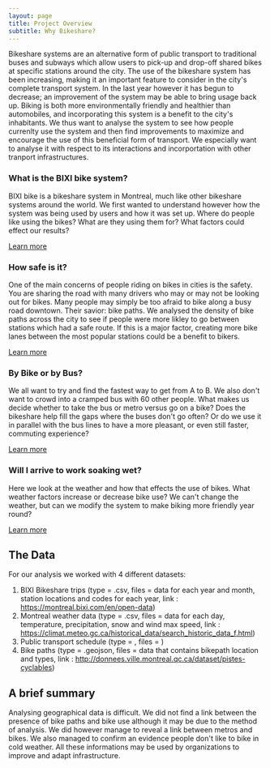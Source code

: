 ```yaml
---
layout: page
title: Project Overview
subtitle: Why Bikeshare?
---
```


Bikeshare systems are an alternative form of public transport to traditional buses and subways which allow users to pick-up and drop-off shared bikes at specific stations around the city. The use of the bikeshare system has been increasing, making it an important feature to consider in the city's complete transport system. In the last year however it has begun to decrease; an improvement of the system may be able to bring usage back up. Biking is both more environmentally friendly and healthier than automobiles, and incorporating this system is a benefit to the city's inhabitants. We thus want to analyse the system to see how people currenlty use the system and then find improvements to maximize and encourage the use of this beneficial form of transport. We especially want to analyse it with respect to its interactions and incorportation with other tranport infrastructures. 


### What is the BIXI bike system?
BIXI bike is a bikeshare system in Montreal, much like other bikeshare systems around the world. We first wanted to understand however how the system was being used by users and how it was set up. Where do people like using the bikes? What are they using them for? What factors could effect our results?  

[Learn more](bixi.md)

### How safe is it?
One of the main concerns of people riding on bikes in cities is the safety. You are sharing the road with many drivers who may or may not be looking out for bikes. Many people may simply be too afraid to bike along a busy road downtown. Their savior: bike paths. We analysed the density of bike paths across the city to see if people were more likley to go between stations which had a safe route. If this is a major factor, creating more bike lanes between the most popular stations could be a benefit to bikers.

[Learn more](paths.md)

### By Bike or by Bus?
We all want to try and find the fastest way to get from A to B. We also don't want to crowd into a cramped bus with 60 other people. What makes us decide whether to take the bus or metro versus go on a bike? Does the bikeshare help fill the gaps where the buses don't go often? Or do we use it in parallel with the bus lines to have a more pleasant, or even still faster, commuting experience? 

[Learn more](buses.md)

### Will I arrive to work soaking wet?
Here we look at the weather and how that effects the use of bikes. What weather factors increase or decrease bike use? We can't change the weather, but can we modify the system to make biking more friendly year round?

[Learn more](weather.md)

## The Data
For our analysis we worked with 4 different datasets:
1. BIXI Bikeshare trips (type = .csv, files = data for each year and month, station locations and codes for each year, 
link : https://montreal.bixi.com/en/open-data)
2. Montreal weather data (type = .csv, files = data for each day, temperature, precipitation, snow and wind max speed, 
link : https://climat.meteo.gc.ca/historical_data/search_historic_data_f.html)
3. Public transport schedule (type = , files =  )
4. Bike paths (type = .geojson, files = data that contains bikepath location and types, 
link : http://donnees.ville.montreal.qc.ca/dataset/pistes-cyclables)

## A brief summary 
Analysing geographical data is difficult. We did not find a link between the presence of bike paths and bike use although it may be due to the method of analysis. We did however manage to reveal a link between metros and bikes. We also managed to confirm an evidence people don't like to bike in cold weather. All these informations may be used by organizations to improve and adapt infrastructure.

